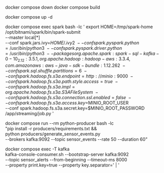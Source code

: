 docker compose down
docker compose build
<!-- docker compose build spark -->
docker compose up -d



<!-- 2) Start the Spark streaming job (keep this terminal open) -->

docker compose exec spark bash -lc '
  export HOME=/tmp/spark-home
  /opt/bitnami/spark/bin/spark-submit \
    --master local[*] \
    --conf spark.jars.ivy=$HOME/.ivy2 \
    --conf spark.pyspark.python=/usr/bin/python3 \
    --conf spark.pyspark.driver.python=/usr/bin/python3 \
    --packages org.apache.spark:spark-sql-kafka-0-10_2.12:3.5.1,org.apache.hadoop:hadoop-aws:3.3.4,com.amazonaws:aws-java-sdk-bundle:1.12.262 \
    --conf spark.sql.shuffle.partitions=6 \
    --conf spark.hadoop.fs.s3a.endpoint=http://minio:9000 \
    --conf spark.hadoop.fs.s3a.path.style.access=true \
    --conf spark.hadoop.fs.s3a.impl=org.apache.hadoop.fs.s3a.S3AFileSystem \
    --conf spark.hadoop.fs.s3a.connection.ssl.enabled=false \
    --conf spark.hadoop.fs.s3a.access.key=$MINIO_ROOT_USER \
    --conf spark.hadoop.fs.s3a.secret.key=$MINIO_ROOT_PASSWORD \
    /app/streaming/job.py
'




<!-- 3) Produce fresh events while Spark is running -->
docker compose run --rm python-producer bash -lc \
  "pip install -r producers/requirements.txt && \
   python producers/generate_sensor_events.py \
     --brokers kafka:9092 --topic sensor_events --rate 50 --duration 60"


<!-- 4) Read the alerts -->
docker compose exec -T kafka \
  kafka-console-consumer.sh --bootstrap-server kafka:9092 \
  --topic sensor_alerts --from-beginning --timeout-ms 8000 \
  --property print.key=true --property key.separator=' | '


